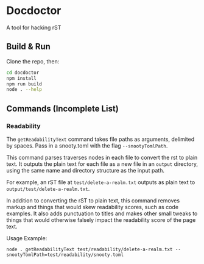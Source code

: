 # Docdoctor

A tool for hacking rST

## Build & Run

Clone the repo, then:

```sh
cd docdoctor
npm install
npm run build
node . --help
```

## Commands (Incomplete List)

### Readability

The `getReadabilityText` command takes file paths as arguments, delimited
by spaces. Pass in a snooty.toml with the flag `--snootyTomlPath`.

This command parses traverses nodes in each file to convert the rst to plain
text. It outputs the plain text for each file as a new file in an `output`
directory, using the same name and directory structure as the input path.

For example, an rST file at `test/delete-a-realm.txt` outputs as plain text
to `output/test/delete-a-realm.txt`.

In addition to converting the rST to plain text, this command removes
markup and things that would skew readability scores, such as code examples.
It also adds punctuation to titles and makes other small tweaks to things
that would otherwise falsely impact the readability score of the page text.

Usage Example:

```shell
node . getReadabilityText test/readability/delete-a-realm.txt --snootyTomlPath=test/readability/snooty.toml
```
